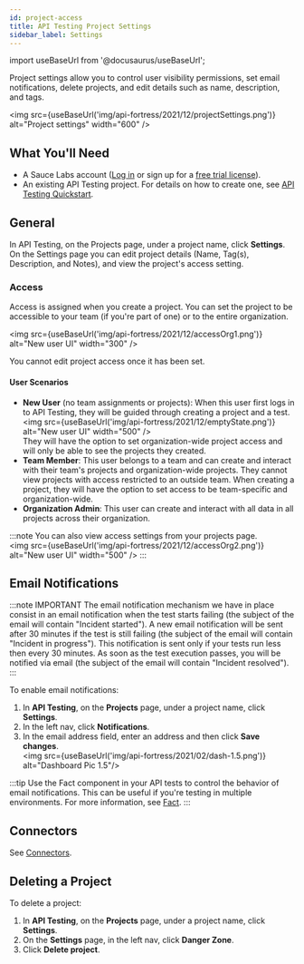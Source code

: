 ```yaml
---
id: project-access
title: API Testing Project Settings
sidebar_label: Settings
---
```


import useBaseUrl from '@docusaurus/useBaseUrl';

Project settings allow you to control user visibility permissions, set email notifications, delete projects, and edit details such as name, description, and tags.

<img src={useBaseUrl('img/api-fortress/2021/12/projectSettings.png')} alt="Project settings" width="600" />

## What You'll Need

- A Sauce Labs account ([Log in](https://accounts.saucelabs.com/am/XUI/#login/) or sign up for a [free trial license](https://saucelabs.com/sign-up)).
- An existing API Testing project. For details on how to create one, see [API Testing Quickstart](/api-testing/quickstart/).

## General

In API Testing, on the Projects page, under a project name, click **Settings**. On the Settings page you can edit project details (Name, Tag(s), Description, and Notes), and view the project's access setting.

### Access

Access is assigned when you create a project. You can set the project to be accessible to your team (if you're part of one) or to the entire organization.

<img src={useBaseUrl('img/api-fortress/2021/12/accessOrg1.png')} alt="New user UI" width="300" />

You cannot edit project access once it has been set.

#### User Scenarios

- **New User** (no team assignments or projects): When this user first logs in to API Testing, they will be guided through creating a project and a test.<br/><img src={useBaseUrl('img/api-fortress/2021/12/emptyState.png')} alt="New user UI" width="500" /><br/> They will have the option to set organization-wide project access and will only be able to see the projects they created.
- **Team Member**: This user belongs to a team and can create and interact with their team's projects and organization-wide projects. They cannot view projects with access restricted to an outside team. When creating a project, they will have the option to set access to be team-specific and organization-wide.
- **Organization Admin**: This user can create and interact with all data in all projects across their organization.

:::note
You can also view access settings from your projects page.<br/><img src={useBaseUrl('img/api-fortress/2021/12/accessOrg2.png')} alt="New user UI" width="500" />
:::

## Email Notifications

:::note IMPORTANT
The email notification mechanism we have in place consist in an email notification when the test starts failing (the subject of the email will contain "Incident started"). A new email notification will be sent after 30 minutes if the test is still failing (the subject of the email will contain "Incident in progress"). This notification is sent only if your tests run less then every 30 minutes. As soon as the test execution passes, you will be notified via email (the subject of the email will contain "Incident resolved").
:::

To enable email notifications:

1. In **API Testing**, on the **Projects** page, under a project name, click **Settings**.
2. In the left nav, click **Notifications**.
3. In the email address field, enter an address and then click **Save changes**.<br/><img src={useBaseUrl('img/api-fortress/2021/02/dash-1.5.png')} alt="Dashboard Pic 1.5"/>

:::tip
Use the Fact component in your API tests to control the behavior of email notifications. This can be useful if you're testing in multiple environments. For more information, see [Fact](/api-testing/composer/other-components/#fact).
:::

## Connectors

See [Connectors](/api-testing/integrations/pagerduty-webhooks/).

## Deleting a Project

To delete a project:

1. In **API Testing**, on the **Projects** page, under a project name, click **Settings**.
2. On the **Settings** page, in the left nav, click **Danger Zone**.
3. Click **Delete project**.
